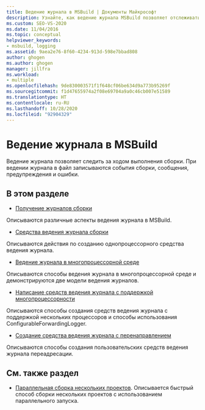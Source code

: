 ```yaml
---
title: Ведение журнала в MSBuild | Документы Майкрософт
description: Узнайте, как ведение журнала MSBuild позволяет отслеживать ход выполнения сборки благодаря записи событий сборки, сообщений, предупреждений и ошибок в файл журнала.
ms.custom: SEO-VS-2020
ms.date: 11/04/2016
ms.topic: conceptual
helpviewer_keywords:
- msbuild, logging
ms.assetid: 9aea2e76-8f60-4234-913d-598e7bbad808
author: ghogen
ms.author: ghogen
manager: jillfra
ms.workload:
- multiple
ms.openlocfilehash: 9de830003571f1f648cf06be634d9a773b95269f
ms.sourcegitcommit: f1d47655974a2f08e69704a9a0c46cb007e51589
ms.translationtype: HT
ms.contentlocale: ru-RU
ms.lasthandoff: 10/28/2020
ms.locfileid: "92904329"
---
```

# <a name="logging-in-msbuild"></a>Ведение журнала в MSBuild

Ведение журнала позволяет следить за ходом выполнения сборки. При ведении журнала в файл записываются события сборки, сообщения, предупреждения и ошибки.

## <a name="in-this-section"></a>В этом разделе

- [Получение журналов сборки](../msbuild/obtaining-build-logs-with-msbuild.md)

 Описываются различные аспекты ведения журнала в MSBuild.

- [Средства ведения журнала сборки](../msbuild/build-loggers.md)

 Описываются действия по созданию однопроцессорного средства ведения журнала.

- [Ведение журнала в многопроцессорной среде](../msbuild/logging-in-a-multi-processor-environment.md)

 Описываются способы ведения журнала в многопроцессорной среде и демонстрируются две модели ведения журналов.

- [Написание средств ведения журнала с поддержкой многопроцессорности](../msbuild/writing-multi-processor-aware-loggers.md)

 Описываются способы создания средств ведения журнала с поддержкой нескольких процессоров и способы использования ConfigurableForwardingLogger.

- [Создание средства ведения журнала с перенаправлением](../msbuild/creating-forwarding-loggers.md)

 Описываются способы создания пользовательских средств ведения журнала переадресации.

## <a name="see-also"></a>См. также раздел

- [Параллельная сборка нескольких проектов](../msbuild/building-multiple-projects-in-parallel-with-msbuild.md). Описывается быстрый способ сборки нескольких проектов с использованием параллельного запуска.
